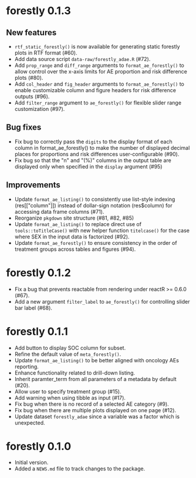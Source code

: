 # forestly 0.1.3

## New features

- `rtf_static_forestly()` is now available for generating static forestly plots in RTF format (#60).
- Add data source script `data-raw/forestly_adae.R` (#72).
- Add `prop_range` and `diff_range` arguments to `format_ae_forestly()` to allow control over the x-axis limits for AE proportion and risk difference plots (#80).
- Add `col_header` and `fig_header` arguments to `format_ae_forestly()` to enable customizable column and figure headers for risk difference outputs (#96).
- Add `filter_range` argument to `ae_forestly()` for flexible slider range customization (#97).

## Bug fixes

- Fix bug to correctly pass the `digits` to the display format of each column in format_ae_forestly() to make the number of displayed decimal places for proportions and risk differences user-configurable (#90).
- Fix bug so that the "n" and "(%)" columns in the output table are displayed only when specified in the `display` argument (#95)

## Improvements

- Update `format_ae_listing()` to consistently use list-style indexing (res[["column"]]) instead of dollar-sign notation (res$column) for accessing data frame columns (#71).
- Reorganize `pkgdown` site structure (#81, #82, #85)
- Update `format_ae_listing()` to replace direct use of `tools::toTitleCase()` with new helper function `titelcase()` for the case where SEX in the input data is factorized (#92).
- Update `format_ae_forestly()` to ensure consistency in the order of treatment groups across tables and figures (#94).

# forestly 0.1.2

- Fix a bug that prevents reactable from rendering under reactR >= 0.6.0 (#67).
- Add a new argument `filter_label` to `ae_forestly()` for controlling slider bar label (#68).

# forestly 0.1.1

- Add button to display SOC column for subset.
- Refine the default value of `meta_forestly()`.
- Update `format_ae_listing()` to be better aligned with oncology AEs reporting.
- Enhance functionality related to drill-down listing.
- Inherit paramter_term from all parameters of a metadata by default (#20).
- Allow user to specify treatment group (#15).
- Add warning when using tibble as input (#17).
- Fix bug when there is no record of a selected AE category (#9).
- Fix bug when there are multiple plots displayed on one page (#12).
- Update dataset `forestly_adae` since a variable was a factor
  which is unexpected.

# forestly 0.1.0

- Initial version.
- Added a `NEWS.md` file to track changes to the package.
